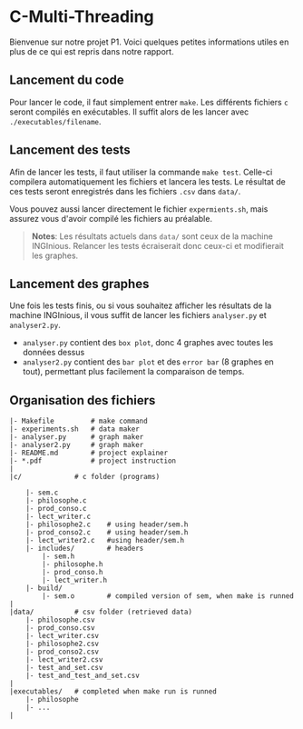 # C-Multi-Threading
Bienvenue sur notre projet P1. Voici quelques petites informations utiles en plus de ce qui est repris dans notre rapport. 


## Lancement du code
Pour lancer le code, il faut simplement entrer `make`. Les différents fichiers `c` seront compilés en exécutables. Il suffit alors de les lancer avec `./executables/filename`. 

## Lancement des tests
Afin de lancer les tests, il faut utiliser la commande `make test`. Celle-ci compilera automatiquement les fichiers et lancera les tests. Le résultat de ces tests seront enregistrés dans les fichiers `.csv` dans `data/`. 

Vous pouvez aussi lancer directement le fichier `expermients.sh`, mais assurez vous d'avoir compilé les fichiers au préalable. 

> **Notes**: Les résultats actuels dans `data/` sont ceux de la machine INGInious. Relancer les tests écraiserait donc ceux-ci et modifierait les graphes. 

## Lancement des graphes
Une fois les tests finis, ou si vous souhaitez afficher les résultats de la machine INGInious, il vous suffit de lancer les fichiers `analyser.py` et `analyser2.py`. 
* `analyser.py` contient des `box plot`, donc 4 graphes avec toutes les données dessus
* `analyser2.py` contient des `bar plot` et des `error bar` (8 graphes en tout), permettant plus facilement la comparaison de temps. 


## Organisation des fichiers
```
|- Makefile         # make command
|- experiments.sh   # data maker
|- analyser.py      # graph maker
|- analyser2.py     # graph maker
|- README.md        # project explainer
|- *.pdf            # project instruction
|
|c/             # c folder (programs)

    |- sem.c
    |- philosophe.c
    |- prod_conso.c
    |- lect_writer.c
    |- philosophe2.c    # using header/sem.h
    |- prod_conso2.c    # using header/sem.h
    |- lect_writer2.c   #using header/sem.h
    |- includes/        # headers
        |- sem.h
        |- philosophe.h
        |- prod_conso.h
        |- lect_writer.h
    |- build/
        |- sem.o        # compiled version of sem, when make is runned
| 
|data/          # csv folder (retrieved data)
    |- philosophe.csv
    |- prod_conso.csv
    |- lect_writer.csv
    |- philosophe2.csv
    |- prod_conso2.csv
    |- lect_writer2.csv
    |- test_and_set.csv
    |- test_and_test_and_set.csv
|
|executables/   # completed when make run is runned
    |- philosophe
    |- ...
|
```


